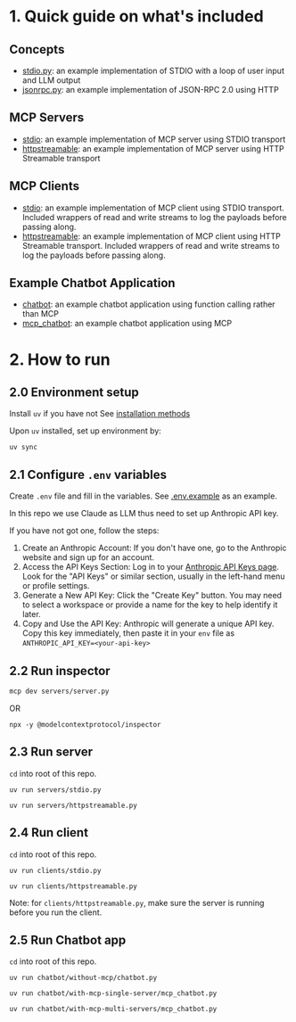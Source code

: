 # 1. Quick guide on what's included
## Concepts
- [stdio.py](concepts/stdio.py): an example implementation of STDIO with a loop of user input and LLM output
- [jsonrpc.py](concepts/jsonrpc.py): an example implementation of JSON-RPC 2.0 using HTTP

## MCP Servers
- [stdio](servers/stdio.py): an example implementation of MCP server using STDIO transport
- [httpstreamable](servers/httpstreamable.py): an example implementation of MCP server using HTTP Streamable transport

## MCP Clients
- [stdio](clients/stdio.py): an example implementation of MCP client using STDIO transport. Included wrappers of read and write streams to log the payloads before passing along.
- [httpstreamable](clients/httpstreamable.py): an example implementation of MCP client using HTTP Streamable transport. Included wrappers of read and write streams to log the payloads before passing along.

## Example Chatbot Application
- [chatbot](chatbot/without-mcp/chatbot.py): an example chatbot application using function calling rather than MCP
- [mcp_chatbot](chatbot/with-mcp/mcp_chatbot.py): an example chatbot application using MCP


# 2. How to run
## 2.0 Environment setup
Install `uv` if you have not
See [installation methods](https://docs.astral.sh/uv/getting-started/installation/#installation-methods)

Upon `uv` installed, set up environment by:
```
uv sync
```

## 2.1 Configure `.env` variables
Create `.env` file and fill in the variables. See [.env.example](./.env.example) as an example.

In this repo we use Claude as LLM thus need to set up Anthropic API key.

If you have not got one, follow the steps:
1. Create an Anthropic Account:
If you don't have one, go to the Anthropic website and sign up for an account. 
2. Access the API Keys Section:
Log in to your [Anthropic API Keys page](https://console.anthropic.com/settings/keys). Look for the "API Keys" or similar section, usually in the left-hand menu or profile settings. 
3. Generate a New API Key:
Click the "Create Key" button. You may need to select a workspace or provide a name for the key to help identify it later. 
4. Copy and Use the API Key:
Anthropic will generate a unique API key. Copy this key immediately, then paste it in your `env` file as `ANTHROPIC_API_KEY=<your-api-key>`


## 2.2 Run inspector
```sh
mcp dev servers/server.py
```
OR
```
npx -y @modelcontextprotocol/inspector
```

## 2.3 Run server
`cd` into root of this repo.

```
uv run servers/stdio.py
```
```
uv run servers/httpstreamable.py
```

## 2.4 Run client
`cd` into root of this repo.

```
uv run clients/stdio.py
```
```
uv run clients/httpstreamable.py
```

Note: for `clients/httpstreamable.py`, make sure the server is running before you run the client.

## 2.5 Run Chatbot app
`cd` into root of this repo.

```
uv run chatbot/without-mcp/chatbot.py
```

```
uv run chatbot/with-mcp-single-server/mcp_chatbot.py
```

```
uv run chatbot/with-mcp-multi-servers/mcp_chatbot.py
```